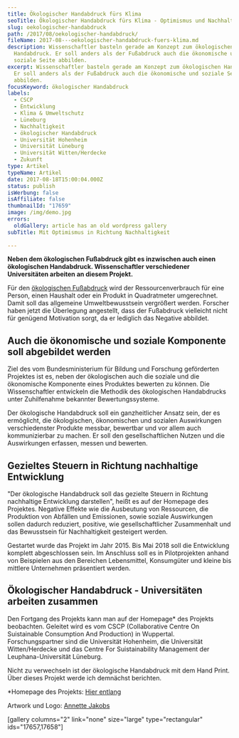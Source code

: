 ```yaml
---
title: Ökologischer Handabdruck fürs Klima
seoTitle: Ökologischer Handabdruck fürs Klima - Optimismus und Nachhaltigkeit
slug: oekologischer-handabdruck
path: /2017/08/oekologischer-handabdruck/
fileName: 2017-08---oekologischer-handabdruck-fuers-klima.md
description: Wissenschaftler basteln gerade am Konzept zum ökologischen
  Handabdruck. Er soll anders als der Fußabdruck auch die ökonomische und
  soziale Seite abbilden.
excerpt: Wissenschaftler basteln gerade am Konzept zum ökologischen Handabdruck.
  Er soll anders als der Fußabdruck auch die ökonomische und soziale Seite
  abbilden.
focusKeyword: ökologischer Handabdruck
labels:
  - CSCP
  - Entwicklung
  - Klima & Umweltschutz
  - Lüneburg
  - Nachhaltigkeit
  - ökologischer Handabdruck
  - Universität Hohenheim
  - Universität Lüneburg
  - Universität Witten/Herdecke
  - Zukunft
type: Artikel
typeName: Artikel
date: 2017-08-18T15:00:04.000Z
status: publish
isWerbung: false
isAffiliate: false
thumbnailId: "17659"
image: /img/demo.jpg
errors:
  oldGallery: article has an old wordpress gallery
subTitle: Mit Optimismus in Richtung Nachhaltigkeit
  
---
```


**Neben dem ökologischen Fußabdruck gibt es inzwischen auch einen ökologischen
Handabdruck. Wissenschaftler verschiedener Universitäten arbeiten an diesem
Projekt.**

Für den [ökologischen Fußabdruck](/2017/02/klimaschutz-und-vegane-ernaehrung/)
wird der Ressourcenverbrauch für eine Person, einen Haushalt oder ein Produkt in
Quadratmeter umgerechnet. Damit soll das allgemeine Umweltbewusstsein vergrößert
werden. Forscher haben jetzt die Überlegung angestellt, dass der Fußabdruck
vielleicht nicht für genügend Motivation sorgt, da er lediglich das Negative
abbildet.

## Auch die ökonomische und soziale Komponente soll abgebildet werden

Ziel des vom Bundesministerium für Bildung und Forschung geförderten Projektes
ist es, neben der ökologischen auch die soziale und die ökonomische Komponente
eines Produktes bewerten zu können. Die Wissenschaftler entwickeln die Methodik
des ökologischen Handabdrucks unter Zuhilfenahme bekannter Bewertungssysteme.

Der ökologische Handabdruck soll ein ganzheitlicher Ansatz sein, der es
ermöglicht, die ökologischen, ökonomischen und sozialen Auswirkungen
verschiedenster Produkte messbar, bewertbar und vor allem auch kommunizierbar zu
machen. Er soll den gesellschaftlichen Nutzen und die Auswirkungen erfassen,
messen und bewerten.

## Gezieltes Steuern in Richtung nachhaltige Entwicklung

"Der ökologische Handabdruck soll das gezielte Steuern in Richtung nachhaltige
Entwicklung darstellen", heißt es auf der Homepage des Projektes. Negative
Effekte wie die Ausbeutung von Ressourcen, die Produktion von Abfällen und
Emissionen, sowie soziale Auswirkungen sollen dadurch reduziert, positive, wie
gesellschaftlicher Zusammenhalt und das Bewusstsein für Nachhaltigkeit
gesteigert werden.

Gestartet wurde das Projekt im Jahr 2015. Bis Mai 2018 soll die Entwicklung
komplett abgeschlossen sein. Im Anschluss soll es in Pilotprojekten anhand von
Beispielen aus den Bereichen Lebensmittel, Konsumgüter und kleine bis mittlere
Unternehmen präsentiert werden.

## Ökologischer Handabdruck - Universitäten arbeiten zusammen

Den Fortgang des Projekts kann man auf der Homepage\* des Projekts beobachten.
Geleitet wird es vom CSCP (Collaborative Centre On Suistainable Consumption And
Production) in Wuppertal. Forschungspartner sind die Universität Hohenheim, die
Universität Witten/Herdecke und das Centre For Suistainability Management der
Leuphana-Universität Lüneburg.

Nicht zu verwechseln ist der ökologische Handabdruck mit dem Hand Print. Über
dieses Projekt werde ich demnächst berichten.

\*Homepage des Projekts: [Hier entlang](http://www.handabdruck.org)

Artwork und Logo: [Annette Jakobs](http://www.annettejacobs.com)

[gallery columns="2" link="none" size="large" type="rectangular"
ids="17657,17658"]

  